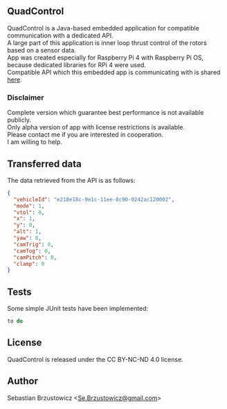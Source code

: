 ## QuadControl

QuadControl is a Java-based embedded application for compatible communication with a dedicated API.  	    
A large part of this application is inner loop thrust control of the rotors based on a sensor data.      
App was created especially for Raspberry Pi 4 with Raspberry Pi OS, because dedicated libraries for RPi 4 were used.		    
Compatible API which this embedded app is communicating with is shared [here](https://github.com/sebastianbrzustowicz/Robot-tasker-API).   

### Disclaimer
Complete version which guarantee best performance is not available publicly.		  
Only alpha version of app with license restrictions is available.		  
Please contact me if you are interested in cooperation.		  
I am willing to help. 	

## Transferred data

The data retrieved from the API is as follows:

```json
{
  "vehicleId": "e218e18c-9e1c-11ee-8c90-0242ac120002",
  "mode": 1,
  "vtol": 0,
  "x": 1,
  "y": 0,
  "alt": 1,
  "yaw": 0,
  "camTrig": 0,
  "camTog": 0,
  "camPitch": 0,
  "clamp": 0
}
```

## Tests

Some simple JUnit tests have been implemented:
```java
to do
```

## License

QuadControl is released under the CC BY-NC-ND 4.0 license.

## Author

Sebastian Brzustowicz &lt;Se.Brzustowicz@gmail.com&gt;
